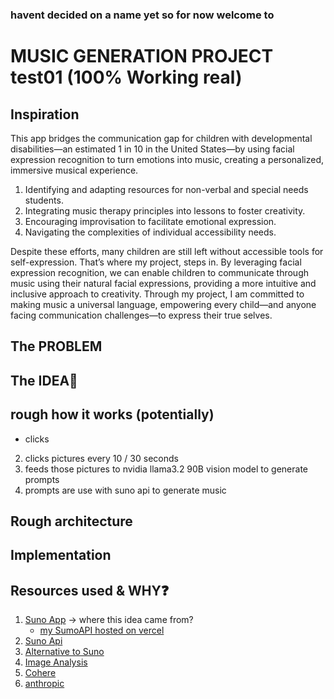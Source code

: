 ### havent decided on a name yet so for now welcome to 

# MUSIC GENERATION PROJECT test01 (100% Working real)


## Inspiration

This app bridges the communication gap for children with developmental disabilities—an estimated 1 in 10 in the United States—by using facial expression recognition to turn emotions into music, creating a personalized, immersive musical experience.


<!-- add why i love music and would like to help -->


1. Identifying and adapting resources for non-verbal and special needs students.
2. Integrating music therapy principles into lessons to foster creativity.
3. Encouraging improvisation to facilitate emotional expression.
4. Navigating the complexities of individual accessibility needs.

Despite these efforts, many children are still left without accessible tools for self-expression. That’s where my project, steps in. By leveraging facial expression recognition, we can enable children to communicate through music using their natural facial expressions, providing a more intuitive and inclusive approach to creativity. Through my project, I am committed to making music a universal language, empowering every child—and anyone facing communication challenges—to express their true selves.

## The PROBLEM


## The IDEA🧠

## rough how it works (potentially)
- clicks
2. clicks pictures every 10 / 30 seconds 
3. feeds those pictures to nvidia llama3.2 90B vision model to generate prompts
4. prompts are use with suno api to generate music

## Rough architecture


## Implementation

## Resources used & WHY❓ 

1. [Suno App](https://suno.com) -> where this idea came from?
    - [my SumoAPI hosted on vercel](https://suno-nr7ojy5e4-amaanbilwars-projects.vercel.app/)
2. [Suno Api](https://github.com/gcui-art/suno-api) 
3. [Alternative to Suno](https://github.com/facebookresearch/audiocraft)
4. [Image Analysis](http://build.nvidia.com/)
4. [Cohere](https://cohere.com/)
5. [anthropic](https://console.anthropic.com/)

